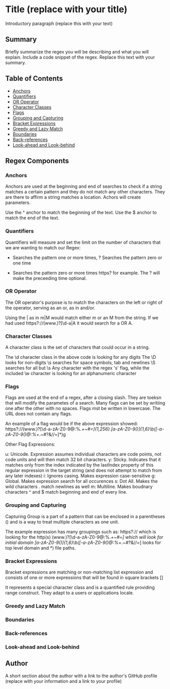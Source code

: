 # Title (replace with your title)

Introductory paragraph (replace this with your text)

## Summary

Briefly summarize the regex you will be describing and what you will explain. Include a code snippet of the regex. Replace this text with your summary.

## Table of Contents

- [Anchors](#anchors)
- [Quantifiers](#quantifiers)
- [OR Operator](#or-operator)
- [Character Classes](#character-classes)
- [Flags](#flags)
- [Grouping and Capturing](#grouping-and-capturing)
- [Bracket Expressions](#bracket-expressions)
- [Greedy and Lazy Match](#greedy-and-lazy-match)
- [Boundaries](#boundaries)
- [Back-references](#back-references)
- [Look-ahead and Look-behind](#look-ahead-and-look-behind)

## Regex Components

### Anchors
Anchors are used at the beginning and end of searches to check if a string matches a certain pattern and they do not match any other characters. They are there to affirm a string matches a location. Achors will create parameters.

Use the ^ anchor to match the beginning of the text.
Use the $ anchor to match the end of the text.
### Quantifiers
Quantifiers will measure and set the limit on the number of characters that we are wanting to match our Regex:

+ Searches the pattern one or more times,
? Searches the pattern zero or one time
* Searches the pattern zero or more times
https? for example. The ? will make the preceeding time optional.
### OR Operator
The OR operator's purpose is to match the characters on the left or right of the operator, serving as an or, as in and/or.

Using the | as in m|M would match either m or an M from the string.
If we had used https?:\/\/(www\.)?[\d-a|A it would search for a OR A.
### Character Classes
A character class is the set of characters that could occur in a string.

The \d character class in the above code is looking for any digits
The \D looks for non-digits
\s searches for space symbols, tab and newlines
\S searches for all but \s
Any character with the regex 's' flag, while the included \w character is looking for an alphanumeric character
### Flags
Flags are used at the end of a regex, after a closing slash. They are toeksn that will modify the parametes of a search. Many flags can be set by writiing one after the other with no spaces. Flags mst be written in lowercase. The URL does not contain any flags.

An example of a flag would be if the above expression showed:
https?:\/\/(www\.)?[\d-a-zA-Z0-9@:%._\+~#=]{1,256}\.[a-zA-Z0-9()]{1,6}\b([-a-zA-Z0-9()@:%_\+.~#?&//=]*)g

Other Flag Expressions:

u: Unicode. Expression assumes individual characters are code points, not code units and will then match 32 bit characters.
y: Sticky. Indicates that it matches only from the index indicated by the lastIndex property of this regular expression in the target string (and does not attempt to match from any later indexes)
i: Ignores casing. Makes expression case-sensitive
g: Global. Makes expression search for all occurences
s: Dot All. Makes the wild characters . match newlines as well
m: Multiline. Makes boudnary characters ^ and $ match beginning and end of every line.
### Grouping and Capturing
Capturing Group is a part of a pattern that can be enclosed in a parentheses () and is a way to treat multiple characters as one unit.

The example expression has many groupings such as:
https?:\/\/ which is looking for the http(s)
(www\.)?[\d-a-zA-Z0-9@:%._\+~#=] which will look for initial domain
[a-zA-Z0-9()]{1,6}\b([-a-zA-Z0-9()@:%_\+.~#?&//=] looks for top level domain
and *) file paths.
### Bracket Expressions
Bracket expressions are matching or non-matching list expression and consists of one or more expressions that will be found in square brackets []

It represents a special character class and is a quantified rule providing range construct.
They adapt to a users or applications locale.
### Greedy and Lazy Match

### Boundaries

### Back-references

### Look-ahead and Look-behind

## Author

A short section about the author with a link to the author's GitHub profile (replace with your information and a link to your profile)
